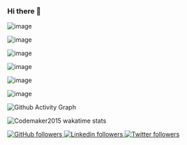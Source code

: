 ### Hi there 👋

<!--
**tonyye99/tonyye99** is a ✨ _special_ ✨ repository because its `README.md` (this file) appears on your GitHub profile.

Here are some ideas to get you started:

- 🔭 I’m currently working on ...
- 🌱 I’m currently learning ...
- 👯 I’m looking to collaborate on ...
- 🤔 I’m looking for help with ...
- 💬 Ask me about ...
- 📫 How to reach me: ...
- 😄 Pronouns: ...
- ⚡ Fun fact: ...
-->

![image](https://img.shields.io/badge/JavaScript-323330?style=for-the-badge&logo=javascript&logoColor=F7DF1E)

![image](https://img.shields.io/badge/TypeScript-007ACC?style=for-the-badge&logo=typescript&logoColor=white)

![image](https://github-profile-summary-cards.vercel.app/api/cards/profile-details?username=tonyye99)

![image](https://github-readme-stats.vercel.app/api/top-langs/?username=tonyye99)

![image](https://github-readme-stats-git-masterrstaa-rickstaa.vercel.app/api?username=tonyye99&theme=dark)

![image](https://github-readme-streak-stats.herokuapp.com/?user=tonyye99)

![Github Activity Graph](https://activity-graph.herokuapp.com/graph?username=tonyye99&theme=xcode)

![Codemaker2015 wakatime stats](https://github-readme-stats.vercel.app/api/wakatime?username=tonyye99&layout=compact&theme=blue-green)

<p align="left">
  <a href="https://github.com/tonyye99?tab=followers">
    <img alt="GitHub followers" src="https://img.shields.io/github/followers/codemaker2015?color=yellow&logo=github">
  </a>
  <a href="https://www.linkedin.com/in/ye-htet-aung">
    <img alt="Linkedin followers" src="https://img.shields.io/badge/followers-1.9K-blue?color=blue&logo=linkedin">
  </a>
  <a href="https://twitter.com/tonyye99">
    <img alt="Twitter followers" src="https://img.shields.io/badge/followers-1-blue?color=orange&logo=twitter">
  </a>
</p>
